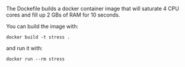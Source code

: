 The Dockefile builds a docker container image that will saturate 4 CPU
cores and fill up 2 GBs of RAM for 10 seconds.

You can build the image with:
```
docker build -t stress .
```

and run it with:
```
docker run --rm stress
```

